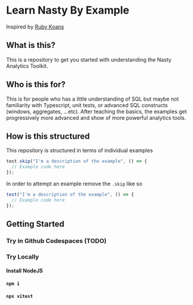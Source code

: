 # Learn Nasty By Example

Inspired by [Ruby Koans](https://www.rubykoans.com/)

## What is this?

This is a repository to get you started with understanding the Nasty Analytics Toolkit.

## Who is this for?

This is for people who has a little understanding of SQL but maybe not
familiarity with Typescript, unit tests, or advanced SQL constructs (windows,
aggregates, ...etc). After teaching the basics, the examples get progressively
more advanced and show of more powerful analytics tools.

## How is this structured

This repository is structured in terms of individual examples

```typescript
test.skip("I'm a description of the example", () => {
  // Example code here
});
```

In order to attempt an example remove the `.skip` like so
```typescript
test("I'm a description of the example", () => {
  // Example code here
});
```

## Getting Started

### Try in Github Codespaces (TODO)

### Try Locally

#### Install NodeJS

#### `npm i`

#### `npx vitest`

